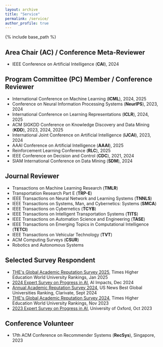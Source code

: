 ```yaml
---
layout: archive
title: "Service"
permalink: /service/
author_profile: true
---
```


{% include base_path %}

## Area Chair (AC) / Conference Meta-Reviewer
- IEEE Conference on Artificial Intelligence (**CAI**), 2024

## Program Committee (PC) Member / Conference Reviewer
- International Conference on Machine Learning (**ICML**), 2024, 2025
- Conference on Neural Information Processing Systems (**NeurIPS**), 2023, 2024
- International Conference on Learning Representations (**ICLR**), 2024, 2025
- ACM SIGKDD Conference on Knowledge Discovery and Data Mining (**KDD**), 2023, 2024, 2025
- International Joint Conference on Artificial Intelligence (**IJCAI**), 2023, 2024
- AAAI Conference on Artificial Intelligence (**AAAI**), 2025
- Reinforcement Learning Conference (**RLC**), 2025
- IEEE Conference on Decision and Control (**CDC**), 2021, 2024
- SIAM International Conference on Data Mining (**SDM**), 2024

## Journal Reviewer
- Transactions on Machine Learning Research (**TMLR**)
- Transportation Research Part E (**TRP-E**)
- IEEE Transactions on Neural Network and Learning Systems (**TNNLS**)
- IEEE Transactions on Systems, Man, and Cybernetics: Systems (**SMCA**)
- IEEE Transactions on Cybernetics (**TCYB**)
- IEEE Transactions on Intelligent Transportation Systems (**TITS**)
- IEEE Transactions on Automation Science and Engineering (**TASE**)
- IEEE Transactions on Emerging Topics in Computational Intelligence (**TETCI**)
- IEEE Transactions on Vehicular Technology (**TVT**)
- ACM Computing Surveys (**CSUR**)
- Robotics and Autonomous Systems

## Selected Survey Respondent
- [THE's Global Academic Reputation Survey 2025](https://www.timeshighereducation.com/world-university-rankings/global-academic-reputation-survey-2025-launching-soon), Times Higher Education World University Rankings, Jan 2025
- [2024 Expert Survey on Progress in AI](https://aiimpacts.org/#gsc.tab=0), AI Impacts, Dec 2024
- [Annual Academic Reputation Survey 2024](https://ts-productinfo.com/c/1863701/8b711f438547f8fd/5), US News Best Global Universities Ranking, Clarivate, Sept 2024
- [THE's Global Academic Reputation Survey 2024](https://www.timeshighereducation.com/world-university-rankings/global-academic-reputation-survey-2024-launching-soon), Times Higher Education World University Rankings, Nov 2023
- [2023 Expert Survey on Progress in AI](https://wiki.aiimpacts.org/ai_timelines/predictions_of_human-level_ai_timelines/ai_timeline_surveys/2023_expert_survey_on_progress_in_ai), University of Oxford, Oct 2023

## Conference Volunteer
- 17th ACM Conference on Recommender Systems (**RecSys**), Singapore, 2023
